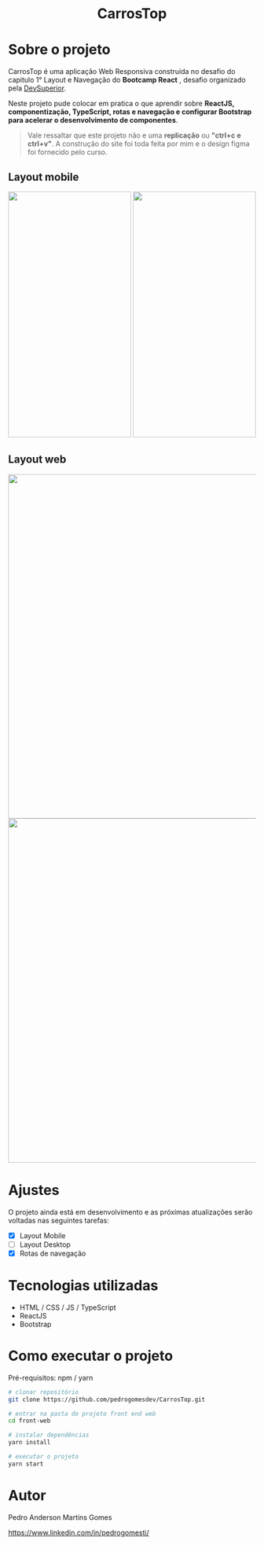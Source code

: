 <h1 align="center"> CarrosTop </h1>

# Sobre o projeto

CarrosTop é uma aplicação Web Responsiva construída no desafio do capitulo 1° Layout e Navegação do **Bootcamp React** , desafio organizado pela [DevSuperior](https://devsuperior.com "Site da DevSuperior").

Neste projeto pude colocar em pratica o que aprendir sobre **ReactJS, componentização, TypeScript, rotas e navegação e configurar Bootstrap para acelerar o desenvolvimento de componentes**. 

> Vale ressaltar que este projeto não e uma **replicação** ou **"ctrl+c e ctrl+v"**. A construção do site foi toda feita por mim e o design figma foi fornecido pelo curso.

## Layout mobile

<div>
<img src="https://user-images.githubusercontent.com/117963842/209589489-2ac7e593-4db6-479e-8ca6-972da726cb3e.png" width="250px" height="500px" />
<img src="https://user-images.githubusercontent.com/117963842/209589451-014ccfde-2550-4913-aaee-8b62753c49e9.png" width="250px" height="500px" />
</div>

## Layout web

<div>
<img src="https://user-images.githubusercontent.com/117963842/209589619-99229b85-880e-4ce3-b39c-a2738ef556e1.png" width="700px" />
<img src="https://user-images.githubusercontent.com/117963842/209589620-bfef44a4-1220-45fa-8b71-2ae4c4b37c34.png" width="700px" />
</div>

# Ajustes

O projeto ainda está em desenvolvimento e as próximas atualizações serão voltadas nas seguintes tarefas:
- [x] Layout Mobile
- [ ] Layout Desktop
- [x] Rotas de navegação

# Tecnologias utilizadas
- HTML / CSS / JS / TypeScript
- ReactJS
- Bootstrap

# Como executar o projeto

Pré-requisitos: npm / yarn

```bash
# clonar repositório
git clone https://github.com/pedrogomesdev/CarrosTop.git

# entrar na pasta do projeto front end web
cd front-web

# instalar dependências
yarn install

# executar o projeto
yarn start
```
# Autor

Pedro Anderson Martins Gomes

https://www.linkedin.com/in/pedrogomesti/
